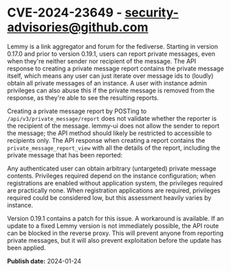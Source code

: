 # CVE-2024-23649 - security-advisories@github.com

Lemmy is a link aggregator and forum for the fediverse. Starting in version 0.17.0 and prior to version 0.19.1, users can report private messages, even when they're neither sender nor recipient of the message. The API response to creating a private message report contains the private message itself, which means any user can just iterate over message ids to (loudly) obtain all private messages of an instance. A user with instance admin privileges can also abuse this if the private message is removed from the response, as they're able to see the resulting reports.

Creating a private message report by POSTing to `/api/v3/private_message/report` does not validate whether the reporter is the recipient of the message. lemmy-ui does not allow the sender to report the message; the API method should likely be restricted to accessible to recipients only. The API response when creating a report contains the `private_message_report_view` with all the details of the report, including the private message that has been reported:

Any authenticated user can obtain arbitrary (untargeted) private message contents. Privileges required depend on the instance configuration; when registrations are enabled without application system, the privileges required are practically none. When registration applications are required, privileges required could be considered low, but this assessment heavily varies by instance.

Version 0.19.1 contains a patch for this issue. A workaround is available. If an update to a fixed Lemmy version is not immediately possible, the API route can be blocked in the reverse proxy. This will prevent anyone from reporting private messages, but it will also prevent exploitation before the update has been applied.

**Publish date:** 2024-01-24
